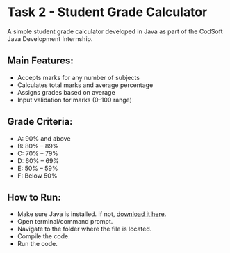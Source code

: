 # Task 2 - Student Grade Calculator

A simple student grade calculator developed in Java as part of the CodSoft Java Development Internship.

## Main Features:
- Accepts marks for any number of subjects
- Calculates total marks and average percentage
- Assigns grades based on average
- Input validation for marks (0–100 range)

## Grade Criteria:
- A: 90% and above  
- B: 80% – 89%  
- C: 70% – 79%  
- D: 60% – 69%  
- E: 50% – 59%  
- F: Below 50%

## How to Run:
- Make sure Java is installed. If not, [download it here](https://www.oracle.com/java/technologies/javase-downloads.html).
- Open terminal/command prompt.
- Navigate to the folder where the file is located.
- Compile the code.
- Run the code.
